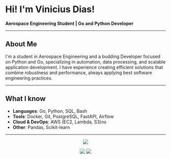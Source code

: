# Hi! I'm Vinicius Dias!

**Aerospace Engineering Student | Go and Python Developer**

---

## About Me

I'm a student in Aerospace Engineering and a budding Developer focused on Python and Go, specializing in automation, data processing, and scalable application development. I have experience creating efficient solutions that combine robustness and performance, always applying best software engineering practices.

---

## What I know

- **Languages**: Go, Python, SQL, Bash
- **Tools**: Docker, Git, PostgreSQL, FastAPI, Airflow
- **Cloud & DevOps**: AWS (EC2, Lambda, S3)ns
- **Other**: Pandas, Scikit-learn

---
<p align="center">
  <img src="https://streak-stats.demolab.com?user=viniciusdias&theme=tokyonight&hide_border=true&mode=weekly" />
</p>
<p align="center">
  <img src="https://github-readme-stats.vercel.app/api?username=viniciusdias&show_icons=true&include_all_commits=true&theme=tokyonight&hide_border=true" />
  <img src="https://github-readme-stats.vercel.app/api/top-langs/?username=viniciusdias&layout=compact&theme=tokyonight&hide_border=true" />
</p>


